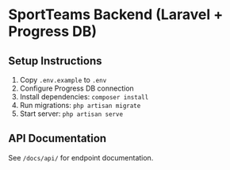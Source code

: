 # SportTeams Backend (Laravel + Progress DB)

## Setup Instructions
1. Copy `.env.example` to `.env`
2. Configure Progress DB connection
3. Install dependencies: `composer install`
4. Run migrations: `php artisan migrate`
5. Start server: `php artisan serve`

## API Documentation
See `/docs/api/` for endpoint documentation.
